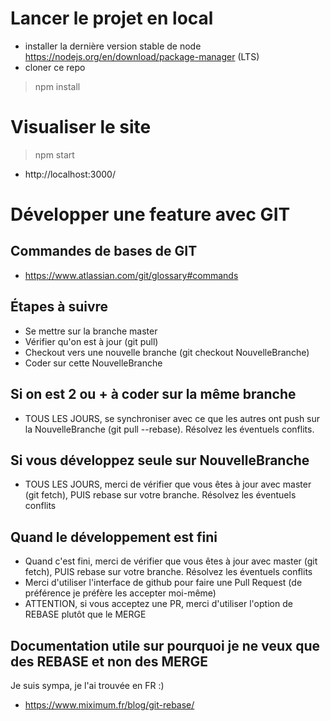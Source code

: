 # Lancer le projet en local 
- installer la dernière version stable de node https://nodejs.org/en/download/package-manager (LTS)
- cloner ce repo
> npm install

# Visualiser le site
> npm start
- http://localhost:3000/

# Développer une feature avec GIT
## Commandes de bases de GIT
- https://www.atlassian.com/git/glossary#commands

## Étapes à suivre
- Se mettre sur la branche master
- Vérifier qu'on est à jour (git pull)
- Checkout vers une nouvelle branche (git checkout NouvelleBranche)
- Coder sur cette NouvelleBranche

## Si on est 2 ou + à coder sur la même branche
- TOUS LES JOURS, se synchroniser avec ce que les autres ont push sur la NouvelleBranche (git pull --rebase). Résolvez les éventuels conflits.

## Si vous développez seule sur NouvelleBranche
- TOUS LES JOURS, merci de vérifier que vous êtes à jour avec master (git fetch), PUIS rebase sur votre branche. Résolvez les éventuels conflits

## Quand le développement est fini
- Quand c'est fini, merci de vérifier que vous êtes à jour avec master (git fetch), PUIS rebase sur votre branche. Résolvez les éventuels conflits
- Merci d'utiliser l'interface de github pour faire une Pull Request (de préférence je préfère les accepter moi-même)
- ATTENTION, si vous acceptez une PR, merci d'utiliser l'option de REBASE plutôt que le MERGE

## Documentation utile sur pourquoi je ne veux que des REBASE et non des MERGE
Je suis sympa, je l'ai trouvée en FR :) 
- https://www.miximum.fr/blog/git-rebase/
